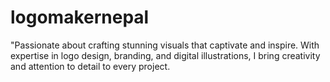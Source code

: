 # logomakernepal
"Passionate about crafting stunning visuals that captivate and inspire. With expertise in logo design, branding, and digital illustrations, I bring creativity and attention to detail to every project.
